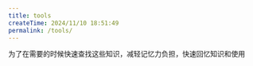 ```yaml
---
title: tools
createTime: 2024/11/10 18:51:49
permalink: /tools/
---
```


为了在需要的时候快速查找这些知识，减轻记忆力负担，快速回忆知识和使用